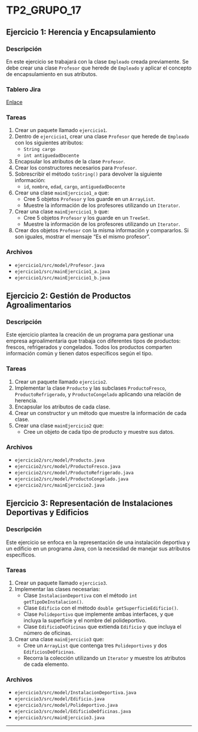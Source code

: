 # TP2_GRUPO_17
## Ejercicio 1: Herencia y Encapsulamiento

### Descripción
En este ejercicio se trabajará con la clase `Empleado` creada previamente. Se debe crear una clase `Profesor` que herede de `Empleado` y aplicar el concepto de encapsulamiento en sus atributos.

### Tablero Jira
[Enlace](https://guillermo-navarro.atlassian.net/jira/core/projects/L4/board)

### Tareas
1. Crear un paquete llamado `ejercicio1`.
2. Dentro de `ejercicio1`, crear una clase `Profesor` que herede de `Empleado` con los siguientes atributos:
   - `String cargo`
   - `int antiguedadDocente`
3. Encapsular los atributos de la clase `Profesor`.
4. Crear los constructores necesarios para `Profesor`.
5. Sobrescribir el método `toString()` para devolver la siguiente información:
   - `id`, `nombre`, `edad`, `cargo`, `antiguedadDocente`
6. Crear una clase `mainEjercicio1_a` que:
   - Cree 5 objetos `Profesor` y los guarde en un `ArrayList`.
   - Muestre la información de los profesores utilizando un `Iterator`.
7. Crear una clase `mainEjercicio1_b` que:
   - Cree 5 objetos `Profesor` y los guarde en un `TreeSet`.
   - Muestre la información de los profesores utilizando un `Iterator`.
8. Crear dos objetos `Profesor` con la misma información y compararlos. Si son iguales, mostrar el mensaje “Es el mismo profesor”.

### Archivos
- `ejercicio1/src/model/Profesor.java`
- `ejercicio1/src/mainEjercicio1_a.java`
- `ejercicio1/src/mainEjercicio1_b.java`

## Ejercicio 2: Gestión de Productos Agroalimentarios

### Descripción
Este ejercicio plantea la creación de un programa para gestionar una empresa agroalimentaria que trabaja con diferentes tipos de productos: frescos, refrigerados y congelados. Todos los productos comparten información común y tienen datos específicos según el tipo.

### Tareas
1. Crear un paquete llamado `ejercicio2`.
2. Implementar la clase `Producto` y las subclases `ProductoFresco`, `ProductoRefrigerado`, y `ProductoCongelado` aplicando una relación de herencia.
3. Encapsular los atributos de cada clase.
4. Crear un constructor y un método que muestre la información de cada clase.
5. Crear una clase `mainEjercicio2` que:
   - Cree un objeto de cada tipo de producto y muestre sus datos.

### Archivos
- `ejercicio2/src/model/Producto.java`
- `ejercicio2/src/model/ProductoFresco.java`
- `ejercicio2/src/model/ProductoRefrigerado.java`
- `ejercicio2/src/model/ProductoCongelado.java`
- `ejercicio2/src/mainEjercicio2.java`

## Ejercicio 3: Representación de Instalaciones Deportivas y Edificios

### Descripción
Este ejercicio se enfoca en la representación de una instalación deportiva y un edificio en un programa Java, con la necesidad de manejar sus atributos específicos.

### Tareas
1. Crear un paquete llamado `ejercicio3`.
2. Implementar las clases necesarias:
   - Clase `InstalacionDeportiva` con el método `int getTipoDeInstalacion()`.
   - Clase `Edificio` con el método `double getSuperficieEdificio()`.
   - Clase `Polideportivo` que implemente ambas interfaces, y que incluya la superficie y el nombre del polideportivo.
   - Clase `EdificioDeOficinas` que extienda `Edificio` y que incluya el número de oficinas.
3. Crear una clase `mainEjercicio3` que:
   - Cree un `ArrayList` que contenga tres `Polideportivos` y dos `EdificiosDeOficinas`.
   - Recorra la colección utilizando un `Iterator` y muestre los atributos de cada elemento.

### Archivos
- `ejercicio3/src/model/InstalacionDeportiva.java`
- `ejercicio3/src/model/Edificio.java`
- `ejercicio3/src/model/Polideportivo.java`
- `ejercicio3/src/model/EdificioDeOficinas.java`
- `ejercicio3/src/mainEjercicio3.java`
---
